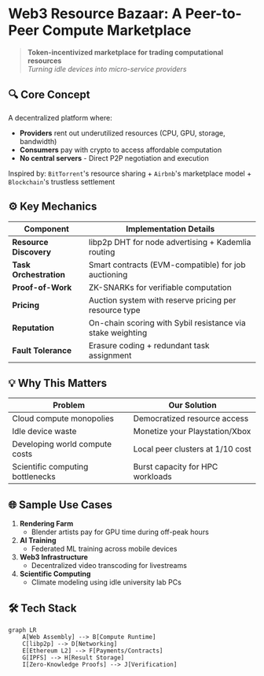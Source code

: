 # Web3 Resource Bazaar: A Peer-to-Peer Compute Marketplace

> **Token-incentivized marketplace for trading computational resources**  
> *Turning idle devices into micro-service providers*

## 🔍 Core Concept
A decentralized platform where:
- **Providers** rent out underutilized resources (CPU, GPU, storage, bandwidth)  
- **Consumers** pay with crypto to access affordable computation  
- **No central servers** - Direct P2P negotiation and execution  

Inspired by: `BitTorrent`'s resource sharing + `Airbnb`'s marketplace model + `Blockchain`'s trustless settlement  

## ⚙️ Key Mechanics
| Component               | Implementation Details                  |
|-------------------------|----------------------------------------|
| **Resource Discovery**  | libp2p DHT for node advertising + Kademlia routing |
| **Task Orchestration**  | Smart contracts (EVM-compatible) for job auctioning |
| **Proof-of-Work**       | ZK-SNARKs for verifiable computation |
| **Pricing**             | Auction system with reserve pricing per resource type |
| **Reputation**          | On-chain scoring with Sybil resistance via stake weighting |
| **Fault Tolerance**     | Erasure coding + redundant task assignment |

## 💡 Why This Matters
| Problem                          | Our Solution                     |
|----------------------------------|----------------------------------|
| Cloud compute monopolies         | Democratized resource access     |
| Idle device waste                | Monetize your Playstation/Xbox   |
| Developing world compute costs   | Local peer clusters at 1/10 cost |
| Scientific computing bottlenecks | Burst capacity for HPC workloads |

## 🌐 Sample Use Cases
1. **Rendering Farm**  
   - Blender artists pay for GPU time during off-peak hours
2. **AI Training**  
   - Federated ML training across mobile devices
3. **Web3 Infrastructure**  
   - Decentralized video transcoding for livestreams
4. **Scientific Computing**  
   - Climate modeling using idle university lab PCs

## 🛠 Tech Stack
```mermaid
graph LR
    A[Web Assembly] --> B[Compute Runtime]
    C[libp2p] --> D[Networking]
    E[Ethereum L2] --> F[Payments/Contracts]
    G[IPFS] --> H[Result Storage]
    I[Zero-Knowledge Proofs] --> J[Verification]
